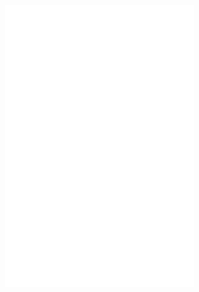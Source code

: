 <!-- If you're using "master" as default branch -->
![Metrics](https://github.com/lludlow/lludlow/blob/main/metrics.terminal.svg)
